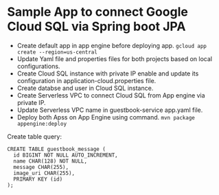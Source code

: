 # Sample App to connect Google Cloud SQL via Spring boot JPA

- Create default app in app engine before deploying app.
   ``` gcloud app create --region=us-central ```
- Update Yaml file and properties files for both projects based on local configurations.
- Create Cloud SQL instance with private IP enable and update its configuration in application-cloud.properties file.
- Create databse and user in Cloud SQL instance.
- Create Serverless VPC to connect Cloud SQL from App engine via private IP.
- Update Serverless VPC name in guestbook-service app.yaml file.
- Deploy both Apss on App Engine using command.
  ```mvn package appengine:deploy```

Create table query:
```
CREATE TABLE guestbook_message (
  id BIGINT NOT NULL AUTO_INCREMENT,
  name CHAR(128) NOT NULL,
  message CHAR(255),
  image_uri CHAR(255),
  PRIMARY KEY (id)
);
```

